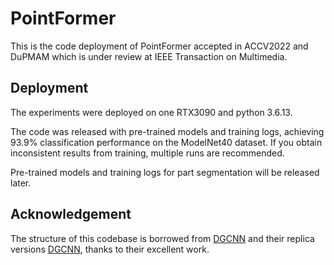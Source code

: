 # PointFormer
This is the code deployment of PointFormer accepted in ACCV2022 and DuPMAM  which is under review at IEEE Transaction on Multimedia.

## Deployment
The experiments were deployed on one RTX3090 and python 3.6.13.

The code was released with pre-trained models and training logs, achieving 93.9% classification performance on the ModelNet40 dataset. If you obtain inconsistent results from training, multiple runs are recommended.

Pre-trained models and training logs for part segmentation will be released later.
## Acknowledgement
The structure of this codebase is borrowed from [DGCNN](https://github.com/WangYueFt/dgcnn) and their replica versions [DGCNN](https://github.com/antao97/dgcnn.pytorch), thanks to their excellent work.
